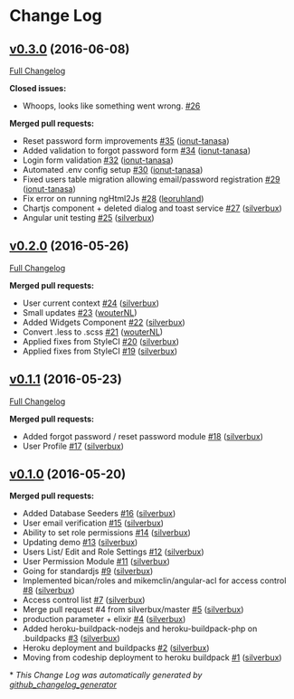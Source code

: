 # Change Log

## [v0.3.0](https://github.com/silverbux/laravel-angular-admin/tree/v0.3.0) (2016-06-08)
[Full Changelog](https://github.com/silverbux/laravel-angular-admin/compare/v0.2.0...v0.3.0)

**Closed issues:**

- Whoops, looks like something went wrong. [\#26](https://github.com/silverbux/laravel-angular-admin/issues/26)

**Merged pull requests:**

- Reset password form improvements [\#35](https://github.com/silverbux/laravel-angular-admin/pull/35) ([ionut-tanasa](https://github.com/ionut-tanasa))
- Added validation to forgot password form [\#34](https://github.com/silverbux/laravel-angular-admin/pull/34) ([ionut-tanasa](https://github.com/ionut-tanasa))
- Login form validation [\#32](https://github.com/silverbux/laravel-angular-admin/pull/32) ([ionut-tanasa](https://github.com/ionut-tanasa))
- Automated .env config setup [\#30](https://github.com/silverbux/laravel-angular-admin/pull/30) ([ionut-tanasa](https://github.com/ionut-tanasa))
- Fixed users table migration allowing email/password registration [\#29](https://github.com/silverbux/laravel-angular-admin/pull/29) ([ionut-tanasa](https://github.com/ionut-tanasa))
- Fix error on running ngHtml2Js [\#28](https://github.com/silverbux/laravel-angular-admin/pull/28) ([leoruhland](https://github.com/leoruhland))
- Chartjs component + deleted dialog and toast service [\#27](https://github.com/silverbux/laravel-angular-admin/pull/27) ([silverbux](https://github.com/silverbux))
- Angular unit testing [\#25](https://github.com/silverbux/laravel-angular-admin/pull/25) ([silverbux](https://github.com/silverbux))

## [v0.2.0](https://github.com/silverbux/laravel-angular-admin/tree/v0.2.0) (2016-05-26)
[Full Changelog](https://github.com/silverbux/laravel-angular-admin/compare/v0.1.1...v0.2.0)

**Merged pull requests:**

- User current context [\#24](https://github.com/silverbux/laravel-angular-admin/pull/24) ([silverbux](https://github.com/silverbux))
- Small updates [\#23](https://github.com/silverbux/laravel-angular-admin/pull/23) ([wouterNL](https://github.com/wouterNL))
- Added Widgets Component [\#22](https://github.com/silverbux/laravel-angular-admin/pull/22) ([silverbux](https://github.com/silverbux))
- Convert .less to .scss [\#21](https://github.com/silverbux/laravel-angular-admin/pull/21) ([wouterNL](https://github.com/wouterNL))
- Applied fixes from StyleCI [\#20](https://github.com/silverbux/laravel-angular-admin/pull/20) ([silverbux](https://github.com/silverbux))
- Applied fixes from StyleCI [\#19](https://github.com/silverbux/laravel-angular-admin/pull/19) ([silverbux](https://github.com/silverbux))

## [v0.1.1](https://github.com/silverbux/laravel-angular-admin/tree/v0.1.1) (2016-05-23)
[Full Changelog](https://github.com/silverbux/laravel-angular-admin/compare/v0.1.0...v0.1.1)

**Merged pull requests:**

- Added forgot password / reset password module [\#18](https://github.com/silverbux/laravel-angular-admin/pull/18) ([silverbux](https://github.com/silverbux))
- User Profile [\#17](https://github.com/silverbux/laravel-angular-admin/pull/17) ([silverbux](https://github.com/silverbux))

## [v0.1.0](https://github.com/silverbux/laravel-angular-admin/tree/v0.1.0) (2016-05-20)
**Merged pull requests:**

- Added Database Seeders [\#16](https://github.com/silverbux/laravel-angular-admin/pull/16) ([silverbux](https://github.com/silverbux))
- User email verification [\#15](https://github.com/silverbux/laravel-angular-admin/pull/15) ([silverbux](https://github.com/silverbux))
- Ability to set role permissions [\#14](https://github.com/silverbux/laravel-angular-admin/pull/14) ([silverbux](https://github.com/silverbux))
- Updating demo [\#13](https://github.com/silverbux/laravel-angular-admin/pull/13) ([silverbux](https://github.com/silverbux))
- Users List/ Edit and Role Settings [\#12](https://github.com/silverbux/laravel-angular-admin/pull/12) ([silverbux](https://github.com/silverbux))
- User Permission Module [\#11](https://github.com/silverbux/laravel-angular-admin/pull/11) ([silverbux](https://github.com/silverbux))
- Going for standardjs [\#9](https://github.com/silverbux/laravel-angular-admin/pull/9) ([silverbux](https://github.com/silverbux))
- Implemented bican/roles and mikemclin/angular-acl for access control [\#8](https://github.com/silverbux/laravel-angular-admin/pull/8) ([silverbux](https://github.com/silverbux))
- Access control list [\#7](https://github.com/silverbux/laravel-angular-admin/pull/7) ([silverbux](https://github.com/silverbux))
- Merge pull request \#4 from silverbux/master [\#5](https://github.com/silverbux/laravel-angular-admin/pull/5) ([silverbux](https://github.com/silverbux))
- production parameter + elixir [\#4](https://github.com/silverbux/laravel-angular-admin/pull/4) ([silverbux](https://github.com/silverbux))
- Added heroku-buildpack-nodejs and heroku-buildpack-php on .buildpacks [\#3](https://github.com/silverbux/laravel-angular-admin/pull/3) ([silverbux](https://github.com/silverbux))
- Heroku deployment and buildpacks [\#2](https://github.com/silverbux/laravel-angular-admin/pull/2) ([silverbux](https://github.com/silverbux))
- Moving from codeship deployment to heroku buildpack [\#1](https://github.com/silverbux/laravel-angular-admin/pull/1) ([silverbux](https://github.com/silverbux))



\* *This Change Log was automatically generated by [github_changelog_generator](https://github.com/skywinder/Github-Changelog-Generator)*